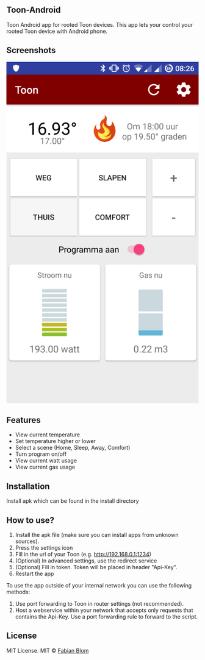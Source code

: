 ﻿## Toon-Android
Toon Android app for rooted Toon devices. This app lets your control your rooted Toon device with Android phone.

## Screenshots
![Alt text](/screenshots/screenshot1.png?raw=true "Screenshot 1")

## Features
- View current temperature
- Set temperature higher or lower
- Select a scene (Home, Sleep, Away, Comfort)
- Turn program on/off
- View current watt usage
- View current gas usage

## Installation
Install apk which can be found in the install directory

## How to use?
1. Install the apk file (make sure you can install apps from unknown sources). 
2. Press the settings icon
3. Fill in the url of your Toon (e.g. http://192.168.0.1:1234)
4. (Optional) In advanced settings, use the redirect service
5. (Optional) Fill in token. Token will be placed in header "Api-Key".
6. Restart the app

To use the app outside of your internal network you can use the following methods:
1. Use port forwarding to Toon in router settings (not recommended).
2. Host a webservice within your network that accepts only requests that contains the Api-Key. Use a port forwarding rule to forward to the script.

## License
MIT License. 
MIT © [Fabian Blom]()